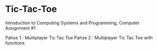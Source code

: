# Tic-Tac-Toe
Introduction to Computing Systems and Programming, Computer Assignment #1

Pahse 1 : Multiplayer Tic Tac Toe 
Pahse 2 : Multiplayer Tic Tac Toe with functions
